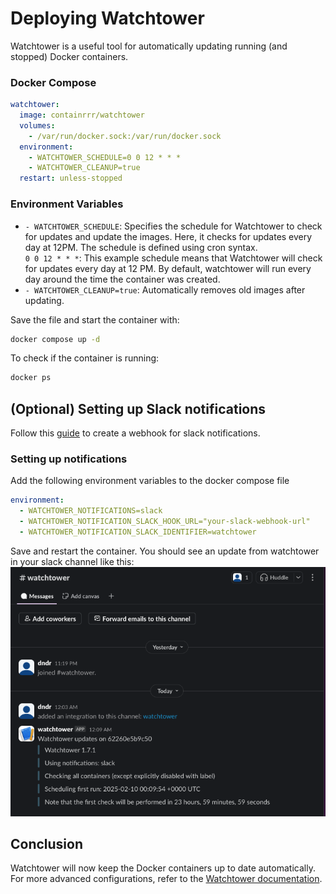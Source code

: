 # Deploying Watchtower

Watchtower is a useful tool for automatically updating running (and stopped) Docker containers.

### Docker Compose
```yaml
watchtower:
  image: containrrr/watchtower
  volumes: 
    - /var/run/docker.sock:/var/run/docker.sock
  environment:
    - WATCHTOWER_SCHEDULE=0 0 12 * * *
    - WATCHTOWER_CLEANUP=true
  restart: unless-stopped
```

### Environment Variables
- `- WATCHTOWER_SCHEDULE`: Specifies the schedule for Watchtower to check for updates and update the images. Here, it checks for updates every day at 12PM. The schedule is defined using cron syntax.<br>
`0 0 12 * * *`: This example schedule means that Watchtower will check for updates every day at 12 PM. By default, watchtower will run every day around the time the container was created.
- `- WATCHTOWER_CLEANUP=true`: Automatically removes old images after updating.

Save the file and start the container with:
```bash
docker compose up -d
```

To check if the container is running:
```bash
docker ps
```

## (Optional) Setting up Slack notifications

Follow this <a href="https://api.slack.com/messaging/webhooks">guide</a> to create a webhook for slack notifications.

### Setting up notifications
Add the following environment variables to the docker compose file
```yaml
environment:
  - WATCHTOWER_NOTIFICATIONS=slack
  - WATCHTOWER_NOTIFICATION_SLACK_HOOK_URL="your-slack-webhook-url"
  - WATCHTOWER_NOTIFICATION_SLACK_IDENTIFIER=watchtower
```
Save and restart the container. You should see an update from watchtower in your slack channel like this:
![slack](images/image12.png)

## Conclusion

Watchtower will now keep the Docker containers up to date automatically. For more advanced configurations, refer to the [Watchtower documentation](https://containrrr.dev/watchtower/).